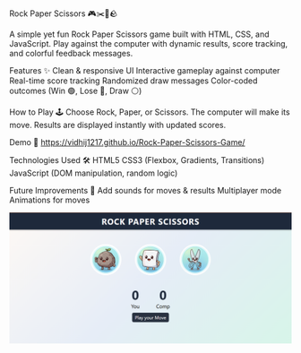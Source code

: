 Rock Paper Scissors 🎮✂️📄🪨

A simple yet fun Rock Paper Scissors game built with HTML, CSS, and JavaScript. Play against the computer with dynamic results, score tracking, and colorful feedback messages.

Features ✨
Clean & responsive UI
Interactive gameplay against computer
Real-time score tracking
Randomized draw messages
Color-coded outcomes (Win 🟢, Lose 🔴, Draw ⚪)

How to Play 🕹️
Choose Rock, Paper, or Scissors.
The computer will make its move.
Results are displayed instantly with updated scores.

Demo 🚀
https://vidhij1217.github.io/Rock-Paper-Scissors-Game/

Technologies Used 🛠️
HTML5
CSS3 (Flexbox, Gradients, Transitions)
JavaScript (DOM manipulation, random logic)

Future Improvements 🔮
Add sounds for moves & results
Multiplayer mode
Animations for moves

![Game Screenshot](./images/demo.png)
